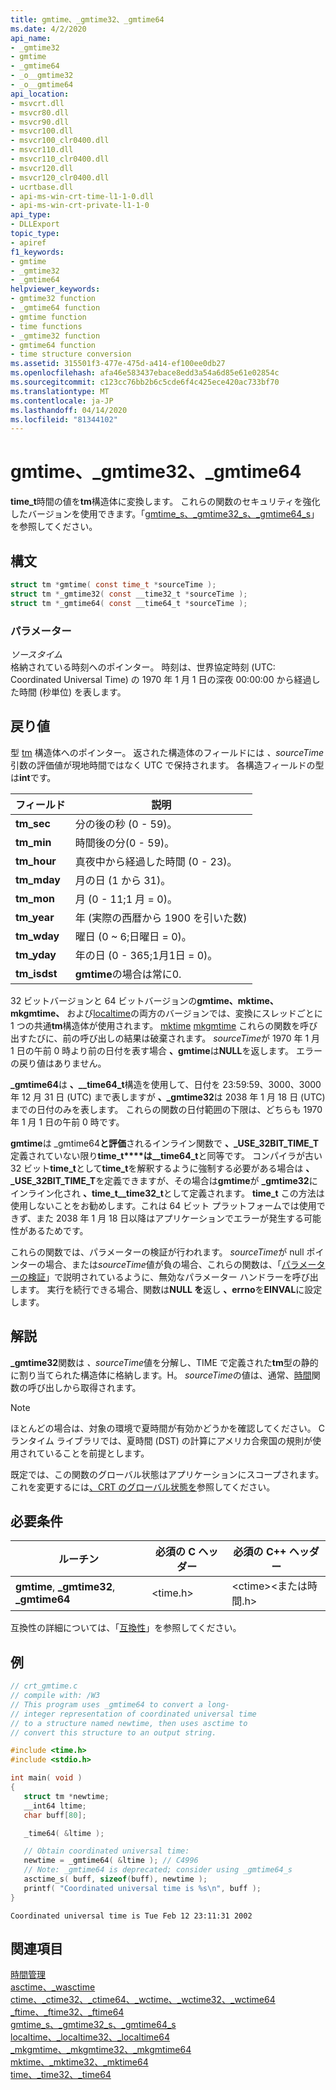 ```yaml
---
title: gmtime、_gmtime32、_gmtime64
ms.date: 4/2/2020
api_name:
- _gmtime32
- gmtime
- _gmtime64
- _o__gmtime32
- _o__gmtime64
api_location:
- msvcrt.dll
- msvcr80.dll
- msvcr90.dll
- msvcr100.dll
- msvcr100_clr0400.dll
- msvcr110.dll
- msvcr110_clr0400.dll
- msvcr120.dll
- msvcr120_clr0400.dll
- ucrtbase.dll
- api-ms-win-crt-time-l1-1-0.dll
- api-ms-win-crt-private-l1-1-0
api_type:
- DLLExport
topic_type:
- apiref
f1_keywords:
- gmtime
- _gmtime32
- _gmtime64
helpviewer_keywords:
- gmtime32 function
- _gmtime64 function
- gmtime function
- time functions
- _gmtime32 function
- gmtime64 function
- time structure conversion
ms.assetid: 315501f3-477e-475d-a414-ef100ee0db27
ms.openlocfilehash: afa46e583437ebace8edd3a54a6d85e61e02854c
ms.sourcegitcommit: c123cc76bb2b6c5cde6f4c425ece420ac733bf70
ms.translationtype: MT
ms.contentlocale: ja-JP
ms.lasthandoff: 04/14/2020
ms.locfileid: "81344102"
---
```

# <a name="gmtime-_gmtime32-_gmtime64"></a>gmtime、_gmtime32、_gmtime64

**time_t**時間の値を**tm**構造体に変換します。 これらの関数のセキュリティを強化したバージョンを使用できます。「[gmtime_s、_gmtime32_s、_gmtime64_s](gmtime-s-gmtime32-s-gmtime64-s.md)」を参照してください。

## <a name="syntax"></a>構文

```C
struct tm *gmtime( const time_t *sourceTime );
struct tm *_gmtime32( const __time32_t *sourceTime );
struct tm *_gmtime64( const __time64_t *sourceTime );
```

### <a name="parameters"></a>パラメーター

*ソースタイム*<br/>
格納されている時刻へのポインター。 時刻は、世界協定時刻 (UTC: Coordinated Universal Time) の 1970 年 1 月 1 日の深夜 00:00:00 から経過した時間 (秒単位) を表します。

## <a name="return-value"></a>戻り値

型 [tm](../../c-runtime-library/standard-types.md) 構造体へのポインター。 返された構造体のフィールドには *、sourceTime*引数の評価値が現地時間ではなく UTC で保持されます。 各構造フィールドの型は**int**です。

|フィールド|説明|
|-|-|
|**tm_sec**|分の後の秒 (0 - 59)。|
|**tm_min**|時間後の分(0 - 59)。|
|**tm_hour**|真夜中から経過した時間 (0 - 23)。|
|**tm_mday**|月の日 (1 から 31)。|
|**tm_mon**|月 (0 - 11;1 月 = 0)。|
|**tm_year**|年 (実際の西暦から 1900 を引いた数)|
|**tm_wday**|曜日 (0 ~ 6;日曜日 = 0)。|
|**tm_yday**|年の日 (0 - 365;1月1日 = 0)。|
|**tm_isdst**|**gmtime**の場合は常に0.|

32 ビットバージョンと 64 ビットバージョンの**gmtime、mktime、mkgmtime、** および[localtime](localtime-localtime32-localtime64.md)の両方のバージョンでは、変換にスレッドごとに 1 つの共通**tm**構造体が使用されます。 [mktime](mktime-mktime32-mktime64.md) [mkgmtime](mkgmtime-mkgmtime32-mkgmtime64.md) これらの関数を呼び出すたびに、前の呼び出しの結果は破棄されます。 *sourceTime*が 1970 年 1 月 1 日の午前 0 時より前の日付を表す場合 **、gmtime**は**NULL**を返します。 エラーの戻り値はありません。

**_gmtime64**は **、__time64_t**構造を使用して、日付を 23:59:59、3000、3000 年 12 月 31 日 (UTC) まで表しますが **、_gmtime32**は 2038 年 1 月 18 日 (UTC) までの日付のみを表します。 これらの関数の日付範囲の下限は、どちらも 1970 年 1 月 1 日の午前 0 時です。

**gmtime**は _gmtime64**と評価**されるインライン関数で **、_USE_32BIT_TIME_T**定義されていない限り**time_t****は__time64_t**と同等です。 コンパイラが古い 32 ビット**time_t**として**time_t**を解釈するように強制する必要がある場合は **、_USE_32BIT_TIME_T**を定義できますが、その場合は**gmtime**が **_gmtime32**にインライン化され **、time_t__time32_t**として定義されます。 **time_t** この方法は使用しないことをお勧めします。これは 64 ビット プラットフォームでは使用できず、また 2038 年 1 月 18 日以降はアプリケーションでエラーが発生する可能性があるためです。

これらの関数では、パラメーターの検証が行われます。 *sourceTime*が null ポインターの場合、または*sourceTime*値が負の場合、これらの関数は、「[パラメーターの検証](../../c-runtime-library/parameter-validation.md)」で説明されているように、無効なパラメーター ハンドラーを呼び出します。 実行を続行できる場合、関数は**NULL を**返し **、errno**を**EINVAL**に設定します。

## <a name="remarks"></a>解説

**_gmtime32**関数は *、sourceTime*値を分解し、TIME で定義された**tm**型の静的に割り当てられた構造体に格納します。H。 *sourceTime*の値は、通常、[時間](time-time32-time64.md)関数の呼び出しから取得されます。

> [!NOTE]
> ほとんどの場合は、対象の環境で夏時間が有効かどうかを確認してください。 C ランタイム ライブラリでは、夏時間 (DST) の計算にアメリカ合衆国の規則が使用されていることを前提とします。

既定では、この関数のグローバル状態はアプリケーションにスコープされます。 これを変更するには[、CRT のグローバル状態を](../global-state.md)参照してください。

## <a name="requirements"></a>必要条件

|ルーチン|必須の C ヘッダー|必須の C++ ヘッダー|
|-------------|---------------------|-|
|**gmtime**, **_gmtime32**, **_gmtime64**|\<time.h>|\<ctime>\<または時間.h>|

互換性の詳細については、「[互換性](../../c-runtime-library/compatibility.md)」を参照してください。

## <a name="example"></a>例

```C
// crt_gmtime.c
// compile with: /W3
// This program uses _gmtime64 to convert a long-
// integer representation of coordinated universal time
// to a structure named newtime, then uses asctime to
// convert this structure to an output string.

#include <time.h>
#include <stdio.h>

int main( void )
{
   struct tm *newtime;
   __int64 ltime;
   char buff[80];

   _time64( &ltime );

   // Obtain coordinated universal time:
   newtime = _gmtime64( &ltime ); // C4996
   // Note: _gmtime64 is deprecated; consider using _gmtime64_s
   asctime_s( buff, sizeof(buff), newtime );
   printf( "Coordinated universal time is %s\n", buff );
}
```

```Output
Coordinated universal time is Tue Feb 12 23:11:31 2002
```

## <a name="see-also"></a>関連項目

[時間管理](../../c-runtime-library/time-management.md)<br/>
[asctime、_wasctime](asctime-wasctime.md)<br/>
[ctime、_ctime32、_ctime64、_wctime、_wctime32、_wctime64](ctime-ctime32-ctime64-wctime-wctime32-wctime64.md)<br/>
[_ftime、_ftime32、_ftime64](ftime-ftime32-ftime64.md)<br/>
[gmtime_s、_gmtime32_s、_gmtime64_s](gmtime-s-gmtime32-s-gmtime64-s.md)<br/>
[localtime、_localtime32、_localtime64](localtime-localtime32-localtime64.md)<br/>
[_mkgmtime、_mkgmtime32、_mkgmtime64](mkgmtime-mkgmtime32-mkgmtime64.md)<br/>
[mktime、_mktime32、_mktime64](mktime-mktime32-mktime64.md)<br/>
[time、_time32、_time64](time-time32-time64.md)<br/>
